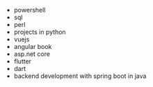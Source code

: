 
- powershell
- sql
- perl
- projects in python
- vuejs
- angular book
- asp.net core
- flutter
- dart
- backend development with spring boot in java